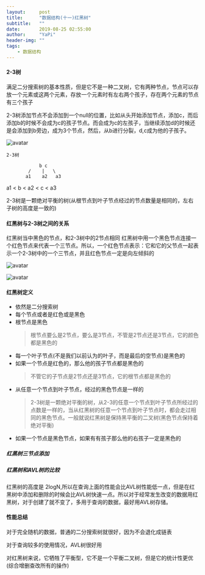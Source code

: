 ```yaml
---
layout:     post
title:      "数据结构(十一)红黑树"
subtitle:   ""
date:       2019-08-25 02:55:00
author:     "YaPi"
header-img: ""
tags:
    - 数据结构
---
```


#### 2-3树

满足二分搜索树的基本性质，但是它不是一种二叉树，它有两种节点，节点可以存放一个元素或这两个元素，存放一个元素时有左右两个孩子，存在两个元素的节点有三个孩子

2-3树添加节点不会添加到一个null的位置，比如从头开始添加节点，添加c，而后添加b的时候不会成为c的孩子节点。而会成为c的左孩子，当继续添加d的时候还是会添加到b旁边，成为3个节点，然后，从b进行分裂，d,c成为他的子孩子。

![avatar](https://blog-1257627424.cos.ap-chengdu.myqcloud.com/dataStructure/muke-suanfa-23tree.png)

```
2-3树

            b c
        /    |   \
       a1    a2   a3

```
a1 < b < a2 < c < a3

2-3树是一颗绝对平衡的树(从根节点到叶子节点经过的节点数量是相同的，左右子树的高度是一致的)

#### 红黑树与2-3树之间的关系

红黑树当中黑色的节点，和2-3树中的2节点相同
红黑树中用一个黑色节点连接一个红色节点来代表一个三节点。所以，一个红色节点表示：它和它的父节点一起表示一个2-3树中的一个三节点，并且红色节点一定是向左倾斜的

![avatar](https://blog-1257627424.cos.ap-chengdu.myqcloud.com/dataStructure/muke-suanfa-hongheishu01.png)

![avatar](https://blog-1257627424.cos.ap-chengdu.myqcloud.com/dataStructure/muke-suanfa-hongheishu02.png)


#### 红黑树定义

- 依然是二分搜索树
- 每个节点或者是红色或是黑色
- 根节点是黑色
    > 根节点要么是2节点，要么是3节点，不管是2节点还是3节点，它的颜色都是黑色的
- 每一个叶子节点(不是我们以前认为的叶子，而是最后的空节点)是黑色的
- 如果一个节点是红色的，那么他的孩子节点都是黑色的
    > 不管它的子节点是2节点还是3节点，它的根节点都是黑色的
- 从任意一个节点到叶子节点，经过的黑色节点是一样的
    > 2-3树是一颗绝对平衡的树，从2-3的任意一个节点到叶子节点所经过的点数是一样的，当从红黑树的任意一个节点到叶子节点时，都会走过相同的黑色节点。一般就说红黑树是保持黑平衡的二叉树(黑色节点保持着绝对平衡)
- 如果一个节点是黑色节点，如果有有孩子那么他的右孩子一定是黑色的

##### 红黑树三节点添加



##### 红黑树和AVL树的比较

红黑树的高度是 2logN,所以在查询上面的性能会比AVL树性能低一点，但是在红黑树中添加和删除的时候会比AVL树快速一点。所以对于经常发生改变的数据用红黑树，对于创建了就不变了，多用于查询的数据，最好用AVL树存储。


#### 性能总结

对于完全随机的数据，普通的二分搜索树就很好，因为不会退化成链表

对于查询较多的使用情况，AVL树很好用

对红黑树来说，它牺牲了平衡型，它不是一个平衡二叉树，但是它的统计性更优(综合增删查改所有的操作)
